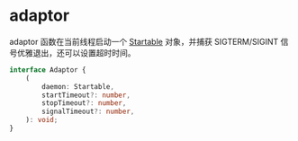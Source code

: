 # adaptor

adaptor 函数在当前线程启动一个 [Startable](https://github.com/zimtsui/startable) 对象，并捕获 SIGTERM/SIGINT 信号优雅退出，还可以设置超时时间。

```ts
interface Adaptor {
    (
        daemon: Startable,
        startTimeout?: number,
        stopTimeout?: number,
        signalTimeout?: number,
    ): void;
}
```
